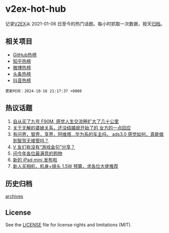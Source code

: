 # v2ex-hot-hub

 记录[V2EX](https://www.v2ex.com/)从 2021-01-06 日至今的热门话题。每小时抓取一次数据，按天[归档](archives)。
 
 ## 相关项目

- [GitHub热榜](https://github.com/snaildev/github-hot-hub)
- [知乎热榜](https://github.com/snaildev/zhihu-hot-hub)
- [微博热榜](https://github.com/snaildev/weibo-hot-hub)
- [头条热榜](https://github.com/snaildev/toutiao-hot-hub)
- [抖音热榜](https://github.com/snaildev/douyin-hot-hub)


 `更新时间：2024-10-16 21:17:37 +0800`

## 热议话题

1. [自从买了九号 F90M, 感觉人生交流圈扩大了几十公里](https://www.v2ex.com/t/1080681)
1. [关于无解的婆媳关系，还没结婚就开始了的 女方的一点回应](https://www.v2ex.com/t/1080646)
1. [有问界，智界，享界，阿维塔...华为系的车主吗， ads3.0 感觉如何，真能做到智驾无接管吗？](https://www.v2ex.com/t/1080652)
1. [V 友们有没有“游戏金句”分享？](https://www.v2ex.com/t/1080622)
1. [问今年各位最满意的购物](https://www.v2ex.com/t/1080756)
1. [新的 iPad mini 发布啦](https://www.v2ex.com/t/1080599)
1. [新人买相机，机身+镜头 1.5W 预算，求各位大佬推荐](https://www.v2ex.com/t/1080656)

## 历史归档

[archives](archives)

## License

See the [LICENSE](LICENSE) file for license rights and limitations (MIT).
